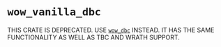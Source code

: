 # `wow_vanilla_dbc`

THIS CRATE IS DEPRECATED. USE [`wow_dbc`](https://github.com/gtker/wow_dbc) INSTEAD. IT HAS THE SAME FUNCTIONALITY AS WELL AS TBC AND WRATH SUPPORT.

